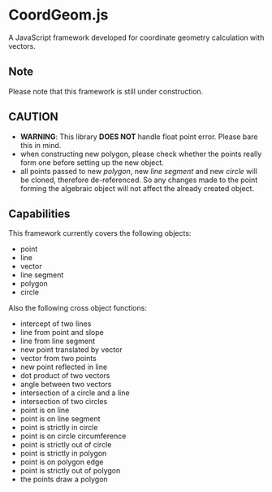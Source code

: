# CoordGeom.js
A JavaScript framework developed for coordinate geometry calculation with vectors.

## Note
Please note that this framework is still under construction.

## CAUTION
- **WARNING**: This library **DOES NOT** handle float point error.  Please bare this in mind.
- when constructing new polygon, please check whether the points really form one before setting up the new object.
- all points passed to new *polygon*, new *line segment* and new *circle* will be cloned, therefore de-referenced.  So any changes made to the point forming the algebraic object will not affect the already created object.

## Capabilities
This framework currently covers the following objects:
- point
- line
- vector
- line segment
- polygon
- circle

Also the following cross object functions:
- intercept of two lines
- line from point and slope
- line from line segment
- new point translated by vector
- vector from two points
- new point reflected in line
- dot product of two vectors
- angle between two vectors
- intersection of a circle and a line
- intersection of two circles
- point is on line
- point is on line segment
- point is strictly in circle
- point is on circle circumference
- point is strictly out of circle
- point is strictly in polygon
- point is on polygon edge
- point is strictly out of polygon
- the points draw a polygon
